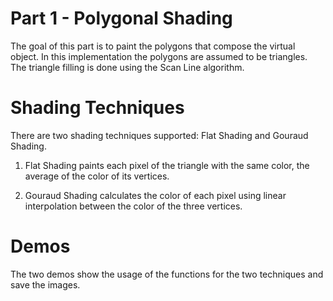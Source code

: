 # Part 1 - Polygonal Shading
The goal of this part is to paint the polygons that compose the virtual object. In this implementation the polygons are assumed to be triangles. The triangle filling is done using the Scan Line algorithm.

# Shading Techniques
There are two shading techniques supported: Flat Shading and Gouraud Shading.

1) Flat Shading paints each pixel of the triangle with the same color, the average of the color of its vertices.

2) Gouraud Shading calculates the color of each pixel using linear interpolation between the color of the three vertices.

# Demos
The two demos show the usage of the functions for the two techniques and save the images.
